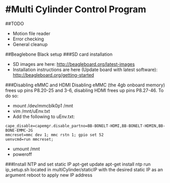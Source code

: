 #Multi Cylinder Control Program
==============

##TODO
- Motion file reader
- Error checking
- General cleanup

##Beaglebone Black setup
###SD card installation
- SD images are here: http://beagleboard.org/latest-images
- Installation instructions are here (Update board with latest software): http://beagleboard.org/getting-started

###Disabling eMMC and HDMI
Disabling eMMC (the 4gb onboard memory) frees up pins P8.20-25 and 3-6, disabling HDMI frees up pins P8.27-46.  To do so:
- mount /dev/mmcblk0p1 /mnt
- vim /mnt/uEnv.txt
- Add the following to uEnv.txt:
```
cape_disable=capemgr.disable_partno=BB-BONELT-HDMI,BB-BONELT-HDMIN,BB-BONE-EMMC-2G
mmcreset=mmc dev 1; mmc rstn 1; gpio set 52
uenvcmd=run mmcreset;
```
- umount /mnt
- poweroff

###Install NTP and set static IP
apt-get update
apt-get install ntp
run ip_setup.sh located in multiCylinder/staticIP with the desired static IP as an argument
reboot to apply new IP address
